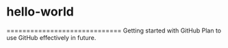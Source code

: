 # hello-world
=============================
Getting started with GitHub
Plan to use GitHub effectively in future.

